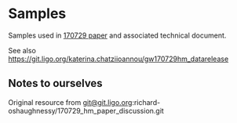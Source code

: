 
# Samples
Samples used in [170729 paper](https://arxiv.org/abs/1903.06742) and associated technical document.

See also https://git.ligo.org/katerina.chatziioannou/gw170729hm_datarelease




## Notes to ourselves
Original resource from git@git.ligo.org:richard-oshaughnessy/170729_hm_paper_discussion.git
